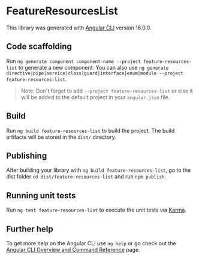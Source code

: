# FeatureResourcesList

This library was generated with [Angular CLI](https://github.com/angular/angular-cli) version 16.0.0.

## Code scaffolding

Run `ng generate component component-name --project feature-resources-list` to generate a new component. You can also use `ng generate directive|pipe|service|class|guard|interface|enum|module --project feature-resources-list`.
> Note: Don't forget to add `--project feature-resources-list` or else it will be added to the default project in your `angular.json` file. 

## Build

Run `ng build feature-resources-list` to build the project. The build artifacts will be stored in the `dist/` directory.

## Publishing

After building your library with `ng build feature-resources-list`, go to the dist folder `cd dist/feature-resources-list` and run `npm publish`.

## Running unit tests

Run `ng test feature-resources-list` to execute the unit tests via [Karma](https://karma-runner.github.io).

## Further help

To get more help on the Angular CLI use `ng help` or go check out the [Angular CLI Overview and Command Reference](https://angular.io/cli) page.

